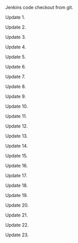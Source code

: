 Jenkins code checkout from git.


Update 1.

Update 2.

Update 3.

Update 4.

Update 5.

Update 6.

Update 7.

Update 8.

Update 9.

Update 10.

Update 11.

Update 12.

Update 13.

Update 14.

Update 15.

Update 16.

Update 17.

Update 18.

Update 19.

Update 20.

Update 21.

Update 22.

Update 23.

